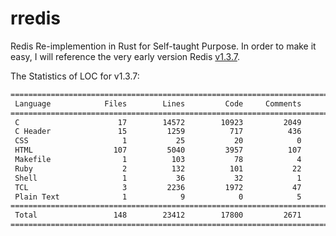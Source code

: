 # rredis
Redis Re-implemention in Rust for Self-taught Purpose. In order to make it easy, I will reference the very early version Redis [v1.3.7](https://github.com/redis/redis/releases/tag/v1.3.7).

The Statistics of LOC for v1.3.7:

```txt
===============================================================================
 Language            Files        Lines         Code     Comments       Blanks
===============================================================================
 C                      17        14572        10923         2049         1600
 C Header               15         1259          717          436          106
 CSS                     1           25           20            0            5
 HTML                  107         5040         3957          107          976
 Makefile                1          103           78            4           21
 Ruby                    2          132          101           22            9
 Shell                   1           36           32            1            3
 TCL                     3         2236         1972           47          217
 Plain Text              1            9            0            5            4
===============================================================================
 Total                 148        23412        17800         2671         2941
===============================================================================
```
